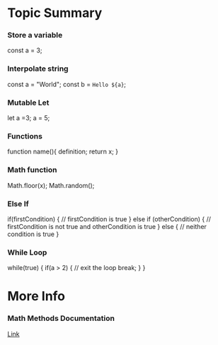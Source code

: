 # **Topic Summary**
### Store a variable
const a = 3;

### Interpolate string
const a = "World";
const b = `Hello ${a}`;

### Mutable Let
let a =3;
a = 5;

### Functions
function name(){
    definition;
    return x;
}

### Math function
Math.floor(x);
Math.random();

### Else If
if(firstCondition) {
    // firstCondition is true
}
else if (otherCondition) {
    // firstCondition is not true and otherCondition is true
}
else {
    // neither condition is true
}

### While Loop
while(true) {
    if(a > 2) {
        // exit the loop
        break;
    }
}


# **More Info**
### Math Methods Documentation
[Link](https://developer.mozilla.org/en-US/docs/Web/JavaScript/Reference/Global_Objects/Math#Methods)